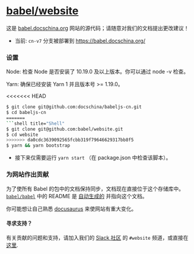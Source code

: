 # [babel/website](https://babel.docschina.org/)

这是 [babel.docschina.org](https://babel.docschina.org/) 网站的源代码；请随意对我们的文档提出更改建议！

- 当前: `cn-v7` 分支被部署到 https://babel.docschina.org/

### 设置

Node: 检查 Node 是否安装了 10.19.0 及以上版本。你可以通过 node -v 检查。

Yarn: 确保已经安装 Yarn 1 并且版本号 >= 1.19.0。

<<<<<<< HEAD
```bash
$ git clone git@github.com:docschina/babeljs-cn.git
$ cd babeljs-cn
=======
```shell title="Shell"
$ git clone git@github.com:babel/website.git
$ cd website
>>>>>>> da0cdc3639092565fcbb319f79646629317bb8f5
$ yarn && yarn bootstrap
```

- 接下来仅需要运行 `yarn start` （在 package.json 中检查该脚本）。

### 为网站作出贡献

为了使所有 Babel 的包中的文档保持同步，文档现在直接位于这个存储库中。 [`babel/babel`](https://github.com/babel/babel) 中的 README 是 [自动生成的](https://github.com/babel/babel/blob/main/scripts/generators/readmes.js) 并指向这个文档。

你可能想让自己熟悉 [docusaurus](https://docusaurus.io/docs/en/installation) 来使网站有重大变化。

#### 寻求支持？

有关贡献的问题和支持，请加入我们的 [Slack 社区](https://slack.babeljs.io/) 的 `#website` 频道，或直接在 [这里](https://babeljs.slack.com/messages/website).
